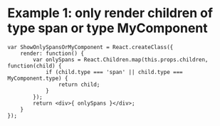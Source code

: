 Example 1: only render children of type span or type MyComponent
================================================================

    var ShowOnlySpansOrMyComponent = React.createClass({
        render: function() {
            var onlySpans = React.Children.map(this.props.children, function(child) {
                if (child.type === 'span' || child.type === MyComponent.type) {
                    return child;
                }
            });
            return <div>{ onlySpans }</div>;
        }
    });
